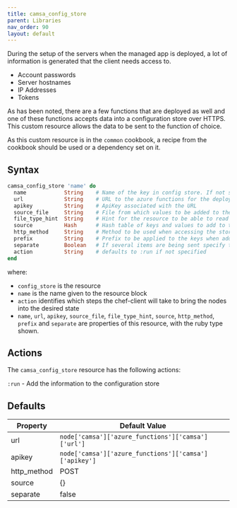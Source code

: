 ```yaml
---
title: camsa_config_store
parent: Libraries
nav_order: 90
layout: default
---
```


During the setup of the servers when the managed app is deployed, a lot of information is generated that the client needs access to.

 - Account passwords
 - Server hostnames
 - IP Addresses
 - Tokens

As has been noted, there are a few functions that are deployed as well and one of these functions accepts data into a configuration store over HTTPS. This custom resource allows the data to be sent to the function of choice.

As this custom resource is in the `common` cookbook, a recipe from the cookbook should be used or a dependency set on it.

## Syntax

```ruby
camsa_config_store 'name' do
  name            String    # Name of the key in config store. If not specified the resource name is used
  url             String    # URL to the azure functions for the deployment
  apikey          String    # ApiKey associated with the URL
  source_file     String    # File from which values to be added to the store should be read
  file_type_hint  String    # Hint for the resource to be able to read the data. It attempt to be determined automatically
  source          Hash      # Hash table of keys and values to add to the store
  http_method     String    # Method to be used when accessing the store
  prefix          String    # Prefix to be applied to the keys when added to the store
  separate        Boolean   # If several items are being sent specify to seperate them out
  action          String    # defaults to :run if not specified
end
```

where:

  - `config_store` is the resource
  - `name` is the name given to the resource block
  - `action` identifies which steps the chef-client will take to bring the nodes into the desired state
  - `name`, `url`, `apikey`, `source_file`, `file_type_hint`, `source`, `http_method`, `prefix` and `separate` are properties of this resource, with the ruby type shown.

## Actions

The `camsa_config_store` resource has the following actions:

`:run` - Add the information to the configuration store

## Defaults

| Property | Default Value |
|---|---|
| url | `node['camsa']['azure_functions']['camsa']['url']` |
| apikey | `node['camsa']['azure_functions']['camsa']['apikey']` |
| http_method | POST |
| source | {} |
| separate | false |